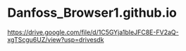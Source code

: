 # Danfoss_Browser1.github.io


https://drive.google.com/file/d/1C5GYja1bIeJFC8E-FV2aQ-xgTScgu6UZ/view?usp=drivesdk
